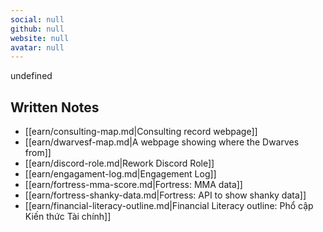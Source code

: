 ```yaml
---
social: null
github: null
website: null
avatar: null
---
```

<div class="profile"/>

undefined
## Written Notes

- [[earn/consulting-map.md|Consulting record webpage]]
- [[earn/dwarvesf-map.md|A webpage showing where the Dwarves from]]
- [[earn/discord-role.md|Rework Discord Role]]
- [[earn/engagament-log.md|Engagement Log]]
- [[earn/fortress-mma-score.md|Fortress: MMA data]]
- [[earn/fortress-shanky-data.md|Fortress: API to show shanky data]]
- [[earn/financial-literacy-outline.md|Financial Literacy outline: Phổ cập Kiến thức Tài chính]]
